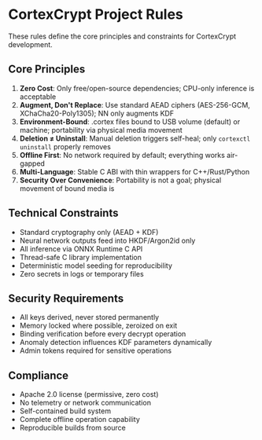 # CortexCrypt Project Rules

These rules define the core principles and constraints for CortexCrypt development.

## Core Principles

1. **Zero Cost**: Only free/open-source dependencies; CPU-only inference is acceptable
2. **Augment, Don't Replace**: Use standard AEAD ciphers (AES-256-GCM, XChaCha20-Poly1305); NN only augments KDF
3. **Environment-Bound**: .cortex files bound to USB volume (default) or machine; portability via physical media movement
4. **Deletion ≠ Uninstall**: Manual deletion triggers self-heal; only `cortexctl uninstall` properly removes
5. **Offline First**: No network required by default; everything works air-gapped
6. **Multi-Language**: Stable C ABI with thin wrappers for C++/Rust/Python
7. **Security Over Convenience**: Portability is not a goal; physical movement of bound media is

## Technical Constraints

- Standard cryptography only (AEAD + KDF)
- Neural network outputs feed into HKDF/Argon2id only
- All inference via ONNX Runtime C API
- Thread-safe C library implementation
- Deterministic model seeding for reproducibility
- Zero secrets in logs or temporary files

## Security Requirements

- All keys derived, never stored permanently
- Memory locked where possible, zeroized on exit
- Binding verification before every decrypt operation
- Anomaly detection influences KDF parameters dynamically
- Admin tokens required for sensitive operations

## Compliance

- Apache 2.0 license (permissive, zero cost)
- No telemetry or network communication
- Self-contained build system
- Complete offline operation capability
- Reproducible builds from source
